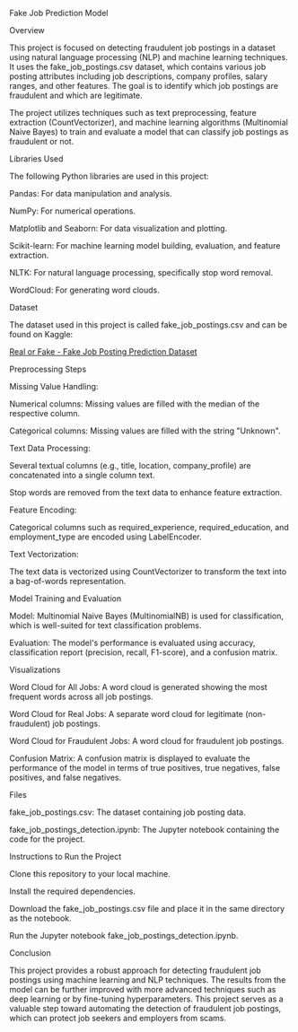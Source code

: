 Fake Job Prediction Model


Overview

This project is focused on detecting fraudulent job postings in a dataset using natural language processing (NLP) and machine learning techniques. It uses the fake_job_postings.csv dataset, which contains various job posting attributes including job descriptions, company profiles, salary ranges, and other features. The goal is to identify which job postings are fraudulent and which are legitimate.


The project utilizes techniques such as text preprocessing, feature extraction (CountVectorizer), and machine learning algorithms (Multinomial Naive Bayes) to train and evaluate a model that can classify job postings as fraudulent or not.


Libraries Used

The following Python libraries are used in this project:

Pandas: For data manipulation and analysis.

NumPy: For numerical operations.

Matplotlib and Seaborn: For data visualization and plotting.

Scikit-learn: For machine learning model building, evaluation, and feature extraction.

NLTK: For natural language processing, specifically stop word removal.

WordCloud: For generating word clouds.


Dataset

The dataset used in this project is called fake_job_postings.csv and can be found on Kaggle:

[Real or Fake - Fake Job Posting Prediction Dataset](https://www.kaggle.com/datasets/shivamb/real-or-fake-fake-jobposting-prediction)


Preprocessing Steps

Missing Value Handling:

Numerical columns: Missing values are filled with the median of the respective column.

Categorical columns: Missing values are filled with the string "Unknown".


Text Data Processing:

Several textual columns (e.g., title, location, company_profile) are concatenated into a single column text.

Stop words are removed from the text data to enhance feature extraction.


Feature Encoding:

Categorical columns such as required_experience, required_education, and employment_type are encoded using LabelEncoder.


Text Vectorization:

The text data is vectorized using CountVectorizer to transform the text into a bag-of-words representation.


Model Training and Evaluation

Model: Multinomial Naive Bayes (MultinomialNB) is used for classification, which is well-suited for text classification problems.

Evaluation: The model's performance is evaluated using accuracy, classification report (precision, recall, F1-score), and a confusion matrix.


Visualizations

Word Cloud for All Jobs: A word cloud is generated showing the most frequent words across all job postings.

Word Cloud for Real Jobs: A separate word cloud for legitimate (non-fraudulent) job postings.

Word Cloud for Fraudulent Jobs: A word cloud for fraudulent job postings.

Confusion Matrix: A confusion matrix is displayed to evaluate the performance of the model in terms of true positives, true negatives, false positives, and false negatives.


Files

fake_job_postings.csv: The dataset containing job posting data.

fake_job_postings_detection.ipynb: The Jupyter notebook containing the code for the project.


Instructions to Run the Project

Clone this repository to your local machine.

Install the required dependencies.

Download the fake_job_postings.csv file and place it in the same directory as the notebook.

Run the Jupyter notebook fake_job_postings_detection.ipynb.


Conclusion

This project provides a robust approach for detecting fraudulent job postings using machine learning and NLP techniques. The results from the model can be further improved with more advanced techniques such as deep learning or by fine-tuning hyperparameters. This project serves as a valuable step toward automating the detection of fraudulent job postings, which can protect job seekers and employers from scams.
